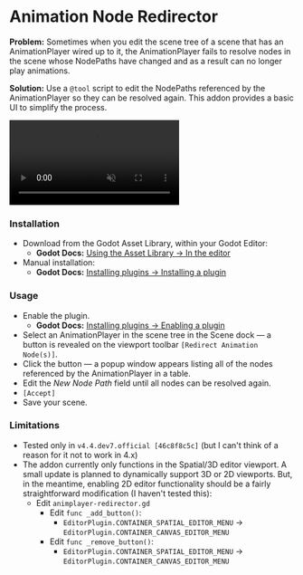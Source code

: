 # **Animation Node Redirector**

**Problem:** Sometimes when you edit the scene tree of a scene that has an AnimationPlayer wired up to it, the AnimationPlayer fails to resolve nodes in the scene whose NodePaths have changed and as a result can no longer play animations.

**Solution:** Use a `@tool` script to edit the NodePaths referenced by the AnimationPlayer so they can be resolved again. This addon provides a basic UI to simplify the process.

<video src="addons/animplayer-redirector/docs/demo-animation-redirector.mp4" controls loop autoplay muted>
</video>

### **Installation**

- Download from the Godot Asset Library, within your Godot Editor:
  - **Godot Docs:** [Using the Asset Library → In the editor](https://docs.godotengine.org/en/stable/community/asset_library/using_assetlib.html#in-the-editor)
- Manual installation:
  - **Godot Docs:** [Installing plugins → Installing a plugin](https://docs.godotengine.org/en/stable/tutorials/plugins/editor/installing_plugins.html#installing-a-plugin)

### **Usage**

- Enable the plugin.
  - **Godot Docs:** [Installing plugins → Enabling a plugin](https://docs.godotengine.org/en/stable/tutorials/plugins/editor/installing_plugins.html#enabling-a-plugin)
- Select an AnimationPlayer in the scene tree in the Scene dock — a button is revealed on the viewport toolbar `[Redirect Animation Node(s)]`.
- Click the button — a popup window appears listing all of the nodes referenced by the AnimationPlayer in a table.
- Edit the *New Node Path* field until all nodes can be resolved again.
- `[Accept]`
- Save your scene.

### **Limitations**

- Tested only in `v4.4.dev7.official [46c8f8c5c]` (but I can't think of a reason for it not to work in 4.x)
- The addon currently only functions in the Spatial/3D editor viewport. A small update is planned to dynamically support 3D or 2D viewports. But, in the meantime, enabling 2D editor functionality should be a fairly straightforward modification (I haven't tested this):
  - Edit `animplayer-redirector.gd`
    - Edit `func _add_button()`:
      - `EditorPlugin.CONTAINER_SPATIAL_EDITOR_MENU` → `EditorPlugin.CONTAINER_CANVAS_EDITOR_MENU`
    - Edit `func _remove_button()`:
      - `EditorPlugin.CONTAINER_SPATIAL_EDITOR_MENU` → `EditorPlugin.CONTAINER_CANVAS_EDITOR_MENU`